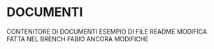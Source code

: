 # DOCUMENTI
CONTENITORE DI DOCUMENTI
ESEMPIO DI FILE README
MODIFICA FATTA NEL BRENCH FABIO
ANCORA MODIFICHE
